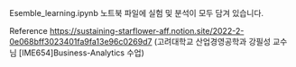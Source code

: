 Esemble_learning.ipynb 노트북 파일에 실험 및 분석이 모두 담겨 있습니다.

Reference
https://sustaining-starflower-aff.notion.site/2022-2-0e068bff3023401fa9fa13e96c0269d7
(고려대학교 산업경영공학과 강필성 교수님 [IME654]Business-Analytics 수업)
